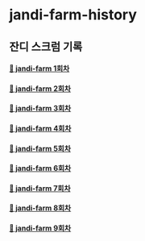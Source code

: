 # jandi-farm-history

## 잔디 스크럼 기록

#### [🌱 jandi-farm 1회차](https://github.com/jandifarm/jandi-farm-history/blob/master/jandi-farm-1%ED%9A%8C%EC%B0%A8/README.md)

#### [🌱 jandi-farm 2회차](https://github.com/jandifarm/jandi-farm-history/blob/master/jandi-farm-2%ED%9A%8C%EC%B0%A8/README.md)

#### [🌱 jandi-farm 3회차](https://github.com/jandifarm/jandi-farm-history/blob/master/jandi-farm-3%ED%9A%8C%EC%B0%A8/README.md)

#### [🌱 jandi-farm 4회차](https://github.com/jandifarm/jandi-farm-history/blob/master/jandi-farm-4%ED%9A%8C%EC%B0%A8/README.md)

#### [🌱 jandi-farm 5회차](https://github.com/jandifarm/jandi-farm-history/blob/master/jandi-farm-5%ED%9A%8C%EC%B0%A8/README.md)

#### [🌱 jandi-farm 6회차](https://github.com/jandifarm/jandi-farm-history/blob/master/jandi-farm-6%ED%9A%8C%EC%B0%A8/README.md)

#### [🌱 jandi-farm 7회차](https://github.com/jandifarm/jandi-farm-history/blob/master/jandi-farm-7%ED%9A%8C%EC%B0%A8/README.md)

#### [🌱 jandi-farm 8회차](https://github.com/jandifarm/jandi-farm-history/blob/master/jandi-farm-8%ED%9A%8C%EC%B0%A8/README.md)

#### [🌱 jandi-farm 9회차](https://github.com/jandifarm/jandi-farm-history/blob/master/jandi-farm-9%ED%9A%8C%EC%B0%A8/README.md)

